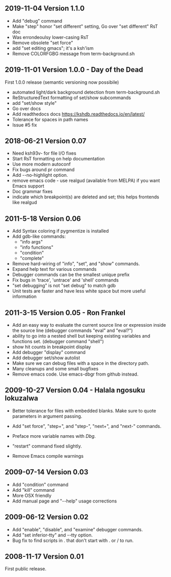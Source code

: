 2019-11-04 Version 1.1.0
------------------------

- Add "debug" command
- Make "step" honor "set different" setting, Go over "set different" RsT doc
- Was errondeoulsy lower-casing RsT
- Remove obsolete "set force"
- add "set editing gmacs"; it's a ksh'ism
- Remove COLORFGBG message from	term-background.sh

2019-11-01 Version 1.0.0 - Day of the Dead
------------------------------------------

First 1.0.0 release (semantic versioning now possibile)

- automated light/dark background detection from term-background.sh
- ReStructuredText formatting of set/show subcommands
- add "set/show style"
- Go over docs
- Add readthedocs docs https://kshdb.readthedocs.io/en/latest/
- Tolerance for spaces in path names
- Issue #5 fix

2018-06-21 Version 0.07
----------------------

- Need ksh93v- for file I/O fixes
- Start RsT formatting on help documentation
- Use more modern autoconf
- Fix bugs around pr command
- Add --no-highlight option.
- remove emacs code - use realgud (available from MELPA) if you want Emacs support
- Doc grammar fixes
- indicate which breakpoint(s) are deleted and set; this helps frontends like realgud


2011-5-18 Version 0.06
----------------------

- Add Syntax coloring if pygmentize is installed
- Add gdb-like commands:
  *  "info args"
  *  "info functions"
  *  "condition"
  *  "complete"
- Remove hard-wiring of "info", "set", and "show" commands.
- Expand help text for various commands
- Debugger commands can be the smallest unique prefix
- Fix bugs in 'trace', 'untrace' and 'shell' commands
- "set debugging" is not "set debug" to match gdb
- Unit tests are faster and have less white space but more useful information

2011-3-15 Version 0.05 - Ron Frankel
------------------------------------

- Add an easy way to evaluate the current source line or expression inside
  the source line (debugger commands "eval" and "eval?")
- ability to go into a nested shell but keeping existing variables and
  functions set. (debugger command "shell")
- show hit counts in breakpoint display
- Add debugger "display" command
- Add debugger set/show autolist
- Make sure we can debug files with a space in the directory path.
- Many cleanups and some small bugfixes
- Remove emacs code. Use emacs-dbgr from github instead.

2009-10-27 Version 0.04 - Halala ngosuku lokuzalwa
---------------------------------------------------

- Better tolerance for files with embedded blanks. Make sure to quote
  parameters in argument passing.

- Add "set force", "step+", and "step-", "next+", and "next-" commands.

- Preface more variable names with _Dbg_.

- "restart" command fixed slightly.

- Remove Emacs compile warnings

2009-07-14 Version 0.03
-----------------------

- Add "condition" command
- Add "kill" command
- More OSX friendly
- Add manual page and "--help" usage corrections

2009-06-12 Version 0.02
-----------------------

- Add "enable", "disable", and "examine" debugger commands.
- Add "set inferior-tty" and --tty option.
- Bug fix to find scripts in . that don't start with . or / to run.

2008-11-17 Version 0.01
------------------------

First public release.
